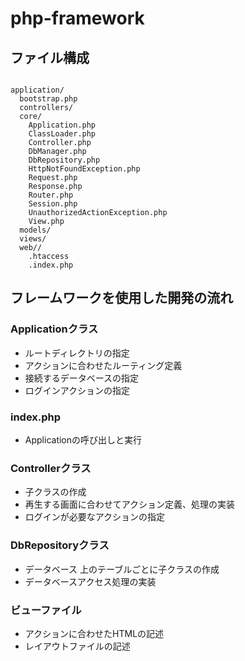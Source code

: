 # php-framework

## ファイル構成

```

application/
  bootstrap.php
  controllers/
  core/
    Application.php
    ClassLoader.php
    Controller.php
    DbManager.php
    DbRepository.php
    HttpNotFoundException.php
    Request.php
    Response.php
    Router.php
    Session.php
    UnauthorizedActionException.php
    View.php
  models/
  views/
  web//
    .htaccess
    .index.php

```


## フレームワークを使用した開発の流れ

### Applicationクラス
- ルートディレクトリの指定
- アクションに合わせたルーティング定義
- 接続するデータベースの指定
- ログインアクションの指定

### index.php
- Applicationの呼び出しと実行

### Controllerクラス
- 子クラスの作成
- 再生する画面に合わせてアクション定義、処理の実装
- ログインが必要なアクションの指定

### DbRepositoryクラス
- データベース 上のテーブルごとに子クラスの作成
- データベースアクセス処理の実装

### ビューファイル
- アクションに合わせたHTMLの記述
- レイアウトファイルの記述
